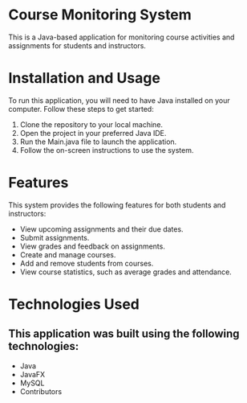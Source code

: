 # Course Monitoring System

This is a Java-based application for monitoring course activities and assignments for students and instructors.

# Installation and Usage
To run this application, you will need to have Java installed on your computer. Follow these steps to get started:

1. Clone the repository to your local machine.
2. Open the project in your preferred Java IDE.
3. Run the Main.java file to launch the application.
4. Follow the on-screen instructions to use the system.

# Features
This system provides the following features for both students and instructors:

- View upcoming assignments and their due dates.
- Submit assignments.
- View grades and feedback on assignments.
- Create and manage courses.
- Add and remove students from courses.
- View course statistics, such as average grades and attendance.
# Technologies Used
## This application was built using the following technologies:

- Java
- JavaFX
- MySQL
- Contributors
